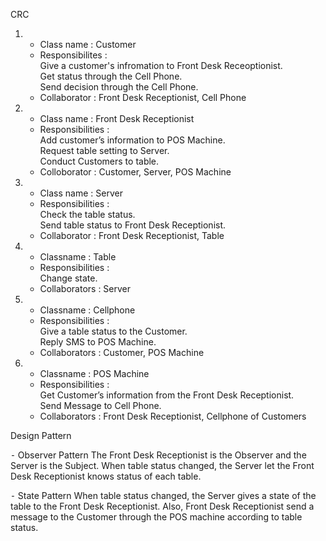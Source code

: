 CRC

  1. - Class name : 
     Customer<br>
     - Responsibilites : <br>
     Give a customer's infromation to Front Desk Receoptionist.<br>
     Get status through the Cell Phone.<br>
     Send decision through the Cell Phone.<br>
     - Collaborator : 
     Front Desk Receptionist, Cell Phone
     
  2. - Class name :
       Front Desk Receptionist<br>
     - Responsibilities : <br>
     Add customer’s information to POS Machine.<br>
     Request table setting to Server.<br>
     Conduct Customers to table.<br>
     - Colloborator : 
       Customer, Server, POS Machine<br>
  3. - Class name : Server<br>
     - Responsibilities : <br>
     Check the table status.<br>
     Send table status to Front Desk Receptionist.<br>
     - Collaborator : 
     Front Desk Receptionist, Table<br>
  4. - Classname : Table<br>
     - Responsibilities : <br>
       Change state.<br>
     - Collaborators : 
     Server<br>
  5. - Classname :
  Cellphone<br>
     - Responsibilities : <br>
     Give a table status to the Customer.<br>
      Reply SMS to POS Machine.<br>
     - Collaborators : Customer, POS Machine<br>
  6. - Classname : POS Machine<br>
     - Responsibilities : <br>
     Get Customer’s information from the Front Desk Receptionist.<br>
     Send Message to Cell Phone.<br>
     - Collaborators : 
     Front Desk Receptionist, Cellphone of Customers<br>


Design Pattern

 ⁃	Observer Pattern
    The Front Desk Receptionist is the Observer and the Server is the Subject.
    When table status changed, the Server let the Front Desk Receptionist knows status of each table.
    
 ⁃	State Pattern
    When table status changed, the Server gives a state of the table to the Front Desk Receptionist.
    Also, Front Desk Receptionist send a message to the Customer through the POS machine according to table status.
